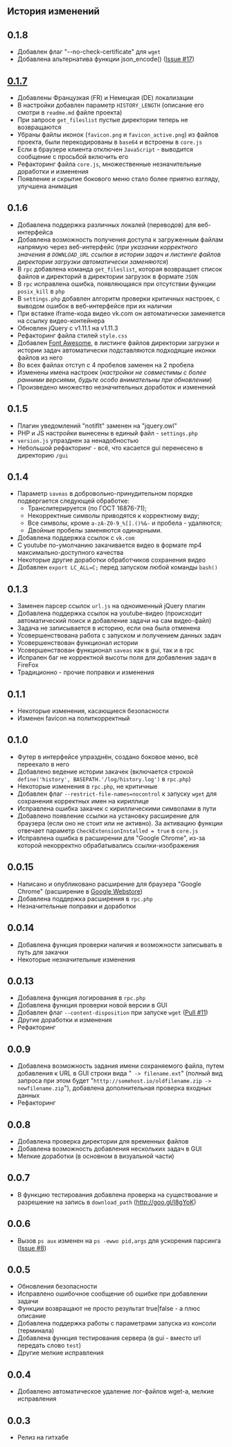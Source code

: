 ## История изменений

0.1.8
----------
* Добавлен флаг "--no-check-certificate" для `wget`
* Добавлена альтернатива функции json_encode() ([Issue #17](https://github.com/tarampampam/wget-gui-light/issues/17))

[0.1.7](https://github.com/tarampampam/wget-gui-light/commit/69349ffa2802b8fc93d771f80a2dd0aa5dd4e686)
----------
* Добавлены Французкая (FR) и Немецкая (DE) локализации
* В настройки добавлен параметр `HISTORY_LENGTH` (описание его смотри в `readme.md` файле проекта)
* При запросе `get_fileslist` пустые директории теперь не возвращаются
* Убраны файлы иконок (`favicon.png` и `favicon_active.png`) из файлов проекта, были перекодированы в `base64` и встроены в `core.js`
* Если в браузере клиента отключен `JavaScript` - выводится сообщение с просьбой включить его
* Рефакторинг файла `core.js`, множественные незначительные доработки и изменения
* Появление и скрытие бокового меню стало более приятно взгляду, улучшена анимация

0.1.6
----------
 * Добавлена поддержка различных локалей (переводов) для веб-интерфейса
 * Добавлена возможность получения доступа к загруженным файлам напрямую через веб-интерфейс (*при указании корректного значения в `DOWNLOAD_URL` ссылки в истории задач и листинге файлов директории загрузки автоматически заменяются*)
 * В `rpc` добавлена команда `get_fileslist`, которая возвращает список файлов и директорий в директории загрузок в формате `JSON`
 * В `rpc` исправлена ошибка, появляющаяся при отсутствии функции `posix_kill` в `php`
 * В `settings.php` добавлен алгоритм проверки критичных настроек, с выводом ошибок в веб-интерфейсе при их наличии
 * При вставке iframe-кода видео vk.com он автоматически заменяется на ссылку видео-контейнера
 * Обновлен jQuery с v1.11.1 на v1.11.3
 * Рефакторинг файла стилей `style.css`
 * Добавлен [Font Awesome](http://fortawesome.github.io/Font-Awesome/), в листинге файлов директории загрузки и истории задач автоматически подставляются подходящие иконки файлов из него
 * Во всех файлах отступ с 4 пробелов заменен на 2 пробела
 * Изменены имена настроек (*настройки не совместимы с более ранними версиями, будьте особо внимательны при обновлении*)
 * Произведено множество незначительных доработок и изменений

0.1.5
----------
 * Плагин уведомлений "notifIt" заменен на "jquery.owl"
 * PHP и JS настройки вынесены в единый файл - `settings.php`
 * `version.js` упразднен за ненадобностью
 * Небольшой рефакторинг - всё, что касается gui перенесено в директорию `/gui`

0.1.4
----------
 * Параметр `saveas` в добровольно-принудительном порядке подвергается следующей обработке:
   - Транслитерируется (по ГОСТ 16876-71);
   - Некорректные символы приводятся к корректному виду;
   - Все символы, кроме  `a-zA-Z0-9_%[].()%&-` и пробела - удаляются;
   - Двойные пробелы заменяются одинарными.
 * Добавлена поддержка ссылок с `vk.com`
 * С youtube по-умолчанию закачивается видео в формате mp4 максимально-доступного качества
 * Некоторые другие доработки обработчиков сохранения видео
 * Добавлен `export LC_ALL=C;` перед запуском любой команды `bash()`

0.1.3
----------
 * Заменен парсер ссылок `url.js` на одноименный jQuery плагин
 * Добавлена поддержка ссылок на youtube-видео (происходит автоматический поиск и добавление задачи на сам видео-файл)
 * Задача не записывается в историю, если она была отменена
 * Усовершенствована работа с запуском и получением данных задач
 * Усовершенствован функционал истории
 * Усовершенствован функционал `saveas` как в gui, так и в rpc
 * Испрален баг не корректной высоты поля для добавления задач в FireFox
 * Традиционно - прочие поправки и изменения

0.1.1
----------
 * Некоторые изменения, касающиеся безопасности
 * Изменен favicon на политкорректный

0.1.0
----------
 * Футер в интерфейсе упразднён, создано боковое меню, всё переехало в него
 * Добавлено ведение истории закачек (включается строкой `define('history', BASEPATH.'/log/history.log')` в `rpc.php`)
 * Некоторые изменения в `rpc.php`, не критичные
 * Добавлен флаг `--restrict-file-names=nocontrol` к запуску `wget` для сохранения корректных имен на кириллице
 * Исправлена ошибка закачек с кириллическими символами в пути
 * Добавлено появление ссылки на установку расширение для браузера (если оно не стоит или не активно). За активацию функции отвечает параметр `CheckExtensionInstalled = true` в `core.js`
 * Исправлена ошибка в расширении для "Google Chrome", из-за которой некорректно обрабатывались ссылки-изображения

0.0.15
----------
 * Написано и опубликовано расширение для браузера "Google Chrome" (расширение в [Google Webstore])
 * Добавлена поддержка расширения в `rpc.php`
 * Незначительные поправки и доработки

0.0.14
----------

 * Добавлена функция проверки наличия и возможности записывать в путь для закачки
 * Некоторые незначительные изменения

0.0.13
----------

 * Добавлена функция логирования в `rpc.php`
 * Добавлена функция проверки новой версии в GUI
 * Добавлен флаг `--content-disposition` при запуске `wget` ([Pull #11])
 * Другие доработки и изменения
 * Рефакторинг

0.0.9
----------

 * Добавлена возможность задания имени сохраняемого файла, путем добавления к URL в GUI строки вида "` -> filename.ext`" (полный вид запроса при этом будет "`htttp://somehost.io/oldfilename.zip -> newfilename.zip`"), добавлена  дополнительная проверка входных данных
 * Рефакторинг

0.0.8
----------

 * Добавлена проверка директории для временных файлов
 * Добавлена возможность добавления нескольких задач в GUI
 * Мелкие доработки (в основном в визуальной части)

0.0.7
----------

 * В функцию тестирования добавлена проверка на существование и разрешение на запись в `download_path` (http://goo.gl/I8gYoK)

0.0.6
----------

 * Вызов `ps aux` изменен на `ps -ewwo pid,args` для ускорения парсинга ([Issue #8])

0.0.5
----------

 * Обновления безопасности
 * Исправлено ошибочное сообщение об ошибке при добавлении задачи
 * Функции возвращают не просто результат true|false - а плюс описание
 * Добавлена поддержка работы с параметрами запуска из консоли (терминала)
 * Добавлена функция тестирования сервера (в gui - вместо url передать слово `test`)
 * Другие мелкие исправления

0.0.4
----------

 * Добавлено автоматическое удаление лог-файлов wget-а, мелкие исправления

0.0.3
----------

 * Релиз на гитхабе

[Google Webstore]:https://chrome.google.com/webstore/detail/wget-gui-light/dbcjcjjjijkgihaddcmppppjohbpcail
[Pull #11]:https://github.com/tarampampam/wget-gui-light/pull/11
[Issue #8]:https://github.com/tarampampam/wget-gui-light/issues/8
[tarampampam]:https://github.com/tarampampam
